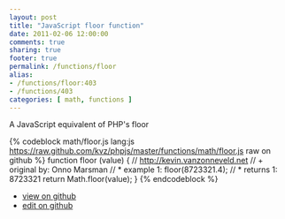 ```yaml
---
layout: post
title: "JavaScript floor function"
date: 2011-02-06 12:00:00
comments: true
sharing: true
footer: true
permalink: /functions/floor
alias:
- /functions/floor:403
- /functions/403
categories: [ math, functions ]
---
```

A JavaScript equivalent of PHP's floor
<!-- more -->
{% codeblock math/floor.js lang:js https://raw.github.com/kvz/phpjs/master/functions/math/floor.js raw on github %}
function floor (value) {
    // http://kevin.vanzonneveld.net
    // +   original by: Onno Marsman
    // *     example 1: floor(8723321.4);
    // *     returns 1: 8723321
    return Math.floor(value);
}
{% endcodeblock %}
<ul>
 <li><a href="https://github.com/kvz/phpjs/blob/master/functions/math/floor.js">view on github</a></li>
 <li><a href="https://github.com/kvz/phpjs/edit/master/functions/math/floor.js">edit on github</a></li>
</ul>
